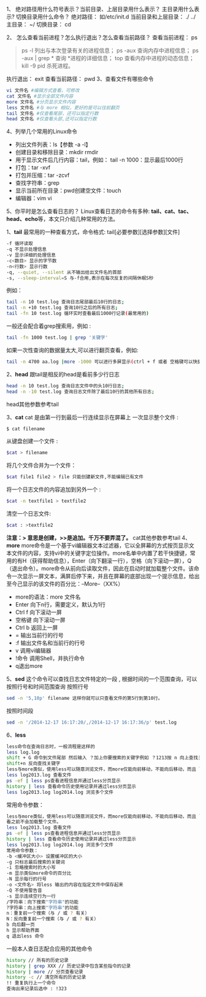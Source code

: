 1、 绝对路径用什么符号表示？当前目录、上层目录用什么表示？
主目录用什么表示? 切换目录用什么命令？
绝对路径： 如/etc/init.d
当前目录和上层目录： ./ ../
主目录： ~/
切换目录： cd

2、 怎么查看当前进程？怎么执行退出？怎么查看当前路径？
查看当前进程： ps

>   ps -l 列出与本次登录有关的进程信息； ps -aux 查询内存中进程信息； ps -aux | grep * 查询
>   *进程的详细信息； top 查看内存中进程的动态信息； kill -9 pid 杀死进程。

执行退出： exit
查看当前路径： pwd
3、查看文件有哪些命令

```sh
vi 文件名 #编辑方式查看，可修改
cat 文件名 #显示全部文件内容
more 文件名 #分页显示文件内容
less 文件名 #与 more 相似，更好的是可以往前翻页
tail 文件名 #仅查看尾部，还可以指定行数
head 文件名 #仅查看头部,还可以指定行数
```

4、列举几个常用的Linux命令

-   列出文件列表：ls【参数 -a -l】
-   创建目录和移除目录：mkdir rmdir
-   用于显示文件后几行内容：tail，例如： tail -n 1000：显示最后1000行
-   打包：tar -xvf
-   打包并压缩：tar -zcvf
-   查找字符串：grep
-   显示当前所在目录：pwd创建空文件：touch
-   编辑器：vim vi

5、你平时是怎么查看日志的？
Linux查看日志的命令有多种: **tail、cat、tac、head、echo**等，本文只介绍几种常用的方法。

1、**tail**
最常用的一种查看方式，命令格式: tail[必要参数][选择参数][文件]

```sh
-f 循环读取
-q 不显示处理信息
-v 显示详细的处理信息 
-c<数目> 显示的字节数
-n<行数> 显示行数
-q, --quiet, --silent 从不输出给出文件名的首部 
-s, --sleep-interval=S 与-f合用,表示在每次反复的间隔休眠S秒
```

例如：

```sh
tail -n 10 test.log 查询日志尾部最后10行的日志;
tail -n +10 test.log 查询10行之后的所有日志;
tail -fn 10 test.log 循环实时查看最后1000行记录(最常用的)
```

一般还会配合着grep搜索用，例如 :

```sh
tail -fn 1000 test.log | grep '关键字'
```

如果一次性查询的数据量太大,可以进行翻页查看，例如:

```sh
tail -n 4700 aa.log |more -1000 可以进行多屏显示(ctrl + f 或者 空格键可以快捷键)
```

2、**head**
跟tail是相反的head是看前多少行日志

```sh
head -n 10 test.log 查询日志文件中的头10行日志;
head -n -10 test.log 查询日志文件除了最后10行的其他所有日志;
```

head其他参数参考tail

3、**cat**
cat 是由第一行到最后一行连续显示在屏幕上
一次显示整个文件 :

```sh
$ cat filename
```

从键盘创建一个文件 :

```sh
$cat > filename
```

将几个文件合并为一个文件：

```sh
$cat file1 file2 > file 只能创建新文件,不能编辑已有文件
```

将一个日志文件的内容追加到另外一个 :

```sh
$cat -n textfile1 > textfile2
```

清空一个日志文件:

```sh
$cat : >textfile2
```

**注意：> 意思是创建，>>是追加。千万不要弄混了。**
cat其他参数参考tail
4、**more**
more命令是一个基于vi编辑器文本过滤器，它以全屏幕的方式按页显示文本文件的内容，支持vi中的关键字定位操作。more名单中内置了若干快捷键，常用的有H（获得帮助信息），Enter（向下翻滚一行），空格（向下滚动一屏），Q（退出命令）。more命令从前向后读取文件，因此在启动时就加载整个文件。该命令一次显示一屏文本，满屏后停下来，并且在屏幕的底部出现一个提示信息，给出至今己显示的该文件的百分比：–More–（XX%）

-   more的语法：more 文件名
-   Enter 向下n行，需要定义，默认为1行
-   Ctrl f 向下滚动一屏
-   空格键 向下滚动一屏
-   Ctrl b 返回上一屏
-   = 输出当前行的行号
-   :f 输出文件名和当前行的行号
-   v 调用vi编辑器
-   !命令 调用Shell，并执行命令
-   q退出more

5、**sed**
这个命令可以查找日志文件特定的一段 , 根据时间的一个范围查询，可以按照行号和时间范围查询
按照行号

```sh
sed -n '5,10p' filename 这样你就可以只查看文件的第5行到第10行。
```

按照时间段

```sh
sed -n '/2014-12-17 16:17:20/,/2014-12-17 16:17:36/p' test.log
```

6、**less**

```sh
less命令在查询日志时，一般流程是这样的
less log.log
shift + G 命令到文件尾部 然后输入 ？加上你要搜索的关键字例如 ？1213按 n 向上查找关键字
shift+n 反向查找关键字
less与more类似，使用less可以随意浏览文件，而more仅能向前移动，不能向后移动，而且 less 在查看之前不会加载整个文件。
less log2013.log 查看文件
ps -ef | less ps查看进程信息并通过less分页显示
history | less 查看命令历史使用记录并通过less分页显示
less log2013.log log2014.log 浏览多个文件
```

常用命令参数：

```sh
less与more类似，使用less可以随意浏览文件，而more仅能向前移动，不能向后移动，而且 less 在查
看之前不会加载整个文件。
less log2013.log 查看文件
ps -ef | less ps查看进程信息并通过less分页显示
history | less 查看命令历史使用记录并通过less分页显示
less log2013.log log2014.log 浏览多个文件
常用命令参数：
-b <缓冲区大小> 设置缓冲区的大小
-g 只标志最后搜索的关键词
-i 忽略搜索时的大小写
-m 显示类似more命令的百分比
-N 显示每行的行号
-o <文件名> 将less 输出的内容在指定文件中保存起来
-Q 不使用警告音
-s 显示连续空行为一行
/字符串：向下搜索"字符串"的功能
?字符串：向上搜索"字符串"的功能
n：重复前一个搜索（与 / 或 ? 有关）
N：反向重复前一个搜索（与 / 或 ? 有关）
b 向后翻一页
h 显示帮助界面
q 退出less 命令
```

一般本人查日志配合应用的其他命令

```sh
history // 所有的历史记录
history | grep XXX // 历史记录中包含某些指令的记录
history | more // 分页查看记录
history -c // 清空所有的历史记录
!! 重复执行上一个命令
查询出来记录后选中 : !323
```

